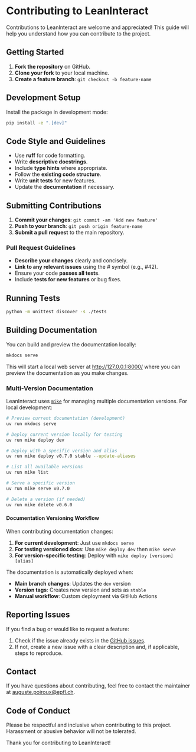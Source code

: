 # Contributing to LeanInteract

Contributions to LeanInteract are welcome and appreciated! This guide will help you understand how you can contribute to the project.

## Getting Started

1. **Fork the repository** on GitHub.
2. **Clone your fork** to your local machine.
3. **Create a feature branch**: `git checkout -b feature-name`

## Development Setup

Install the package in development mode:

   ```bash
   pip install -e ".[dev]"
   ```

## Code Style and Guidelines

- Use **ruff** for code formatting.
- Write **descriptive docstrings**.
- Include **type hints** where appropriate.
- Follow the **existing code structure**.
- Write **unit tests** for new features.
- Update the **documentation** if necessary.

## Submitting Contributions

1. **Commit your changes**: `git commit -am 'Add new feature'`
2. **Push to your branch**: `git push origin feature-name`
3. **Submit a pull request** to the main repository.

### Pull Request Guidelines

- **Describe your changes** clearly and concisely.
- **Link to any relevant issues** using the # symbol (e.g., #42).
- Ensure your code **passes all tests**.
- Include **tests for new features** or bug fixes.

## Running Tests

```bash
python -m unittest discover -s ./tests
```

## Building Documentation

You can build and preview the documentation locally:

```bash
mkdocs serve
```

This will start a local web server at <http://127.0.0.1:8000/> where you can preview the documentation as you make changes.

### Multi-Version Documentation

LeanInteract uses [`mike`](https://github.com/jimporter/mike) for managing multiple documentation versions. For local development:

```bash
# Preview current documentation (development)
uv run mkdocs serve

# Deploy current version locally for testing
uv run mike deploy dev

# Deploy with a specific version and alias
uv run mike deploy v0.7.0 stable --update-aliases

# List all available versions
uv run mike list

# Serve a specific version
uv run mike serve v0.7.0

# Delete a version (if needed)
uv run mike delete v0.6.0
```

#### Documentation Versioning Workflow

When contributing documentation changes:

1. **For current development**: Just use `mkdocs serve`
2. **For testing versioned docs**: Use `mike deploy dev` then `mike serve`
3. **For version-specific testing**: Deploy with `mike deploy [version] [alias]`

The documentation is automatically deployed when:

- **Main branch changes**: Updates the `dev` version
- **Version tags**: Creates new version and sets as `stable`
- **Manual workflow**: Custom deployment via GitHub Actions

## Reporting Issues

If you find a bug or would like to request a feature:

1. Check if the issue already exists in the [GitHub issues](https://github.com/augustepoiroux/LeanInteract/issues).
2. If not, create a new issue with a clear description and, if applicable, steps to reproduce.

## Contact

If you have questions about contributing, feel free to contact the maintainer at [auguste.poiroux@epfl.ch](mailto:auguste.poiroux@epfl.ch).

## Code of Conduct

Please be respectful and inclusive when contributing to this project. Harassment or abusive behavior will not be tolerated.

Thank you for contributing to LeanInteract!
